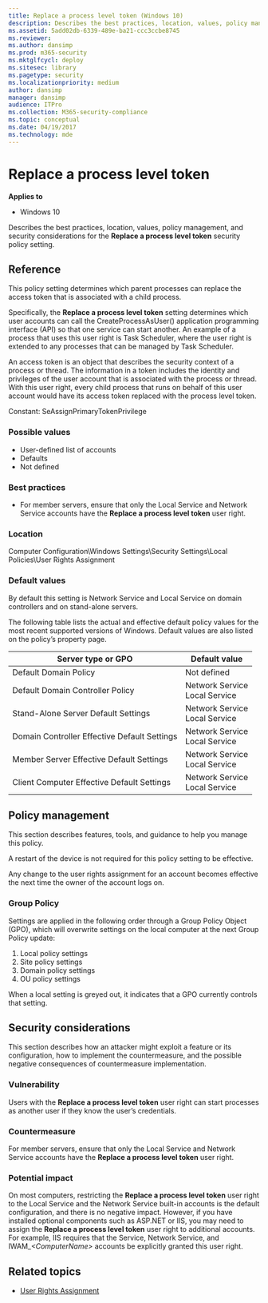 ```yaml
---
title: Replace a process level token (Windows 10)
description: Describes the best practices, location, values, policy management, and security considerations for the Replace a process level token security policy setting.
ms.assetid: 5add02db-6339-489e-ba21-ccc3ccbe8745
ms.reviewer: 
ms.author: dansimp
ms.prod: m365-security
ms.mktglfcycl: deploy
ms.sitesec: library
ms.pagetype: security
ms.localizationpriority: medium
author: dansimp
manager: dansimp
audience: ITPro
ms.collection: M365-security-compliance
ms.topic: conceptual
ms.date: 04/19/2017
ms.technology: mde
---
```


# Replace a process level token

**Applies to**
-   Windows 10

Describes the best practices, location, values, policy management, and security considerations for the **Replace a process level token** security policy setting.

## Reference

This policy setting determines which parent processes can replace the access token that is associated with a child process.

Specifically, the **Replace a process level token** setting determines which user accounts can call the CreateProcessAsUser() application programming interface (API) so that one service can start another. An example of a process that uses this user right is Task Scheduler, where the user right is extended to any processes that can be managed by Task Scheduler.

An access token is an object that describes the security context of a process or thread. The information in a token includes the identity and privileges of the user account that is associated with the process or thread. With this user right, every child process that runs on behalf of this user account would have its access token replaced with the process level token.

Constant: SeAssignPrimaryTokenPrivilege

### Possible values

-   User-defined list of accounts
-   Defaults
-   Not defined

### Best practices

-   For member servers, ensure that only the Local Service and Network Service accounts have the **Replace a process level token** user right.

### Location

Computer Configuration\\Windows Settings\\Security Settings\\Local Policies\\User Rights Assignment

### Default values

By default this setting is Network Service and Local Service on domain controllers and on stand-alone servers.

The following table lists the actual and effective default policy values for the most recent supported versions of Windows. Default values are also listed on the policy’s property page.

| Server type or GPO | Default value |
| - | - |
| Default Domain Policy| Not defined| 
| Default Domain Controller Policy | Network Service<br/>Local Service |
| Stand-Alone Server Default Settings | Network Service<br/>Local Service| 
| Domain Controller Effective Default Settings | Network Service<br/>Local Service| 
| Member Server Effective Default Settings | Network Service<br/>Local Service| 
| Client Computer Effective Default Settings | Network Service<br/>Local Service| 
 
## Policy management

This section describes features, tools, and guidance to help you manage this policy.

A restart of the device is not required for this policy setting to be effective.

Any change to the user rights assignment for an account becomes effective the next time the owner of the account logs on.

### Group Policy

Settings are applied in the following order through a Group Policy Object (GPO), which will overwrite settings on the local computer at the next Group Policy update:

1.  Local policy settings
2.  Site policy settings
3.  Domain policy settings
4.  OU policy settings

When a local setting is greyed out, it indicates that a GPO currently controls that setting.

## Security considerations

This section describes how an attacker might exploit a feature or its configuration, how to implement the countermeasure, and the possible negative consequences of countermeasure implementation.

### Vulnerability

Users with the **Replace a process level token** user right can start processes as another user if they know the user’s credentials.

### Countermeasure

For member servers, ensure that only the Local Service and Network Service accounts have the **Replace a process level token** user right.

### Potential impact

On most computers, restricting the **Replace a process level token** user right to the Local Service and the Network Service built-in accounts is the default configuration, and there is no negative impact. However, if you have installed optional components such as ASP.NET or IIS, you may need to assign the **Replace a process level token** user right to additional accounts. For example, IIS requires that the Service, Network Service, and IWAM\_*&lt;ComputerName&gt;* accounts be explicitly granted this user right.

## Related topics

- [User Rights Assignment](user-rights-assignment.md)
